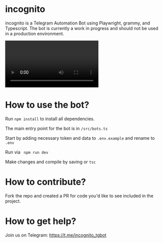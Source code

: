 # incognito

incognito is a Telegram Automation Bot using Playwright, grammy, and Typescript. The bot is currently a work in progress and should not be used in a production environment.

![incognito in action](https://i.imgur.com/6y7i1zV.mp4)

# How to use the bot?

Run ```npm install``` to install all dependencies.

The main entry point for the bot is in ```/src/bots.ts```

Start by adding necessary token and data to ```.env.example``` and rename to ```.env```

Run via ``` npm run dev```

Make changes and compile by saving or ```tsc```

# How to contribute?

Fork the repo and created a PR for code you'd like to see included in the project.

# How to get help?

Join us on Telegram: https://t.me/incognito_tgbot
